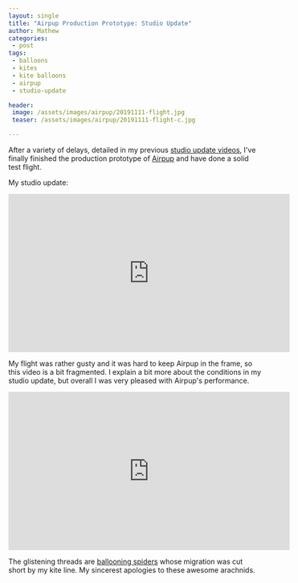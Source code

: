 ```yaml
---
layout: single
title: "Airpup Production Prototype: Studio Update"
author: Mathew
categories: 
 - post
tags:
 - balloons
 - kites
 - kite balloons
 - airpup
 - studio-update

header: 
 image: /assets/images/airpup/20191111-flight.jpg
 teaser: /assets/images/airpup/20191111-flight-c.jpg

---
```


After a variety of delays, detailed in my previous [studio update videos](/tags/studio-update/), I've finally finished the production prototype of [Airpup](/tags/airpup) and have done a solid test flight. 

My studio update:

<iframe width="560" height="315" src="https://www.youtube-nocookie.com/embed/Rtmg91_pyE8" frameborder="0" allow="accelerometer; autoplay; encrypted-media; gyroscope; picture-in-picture" allowfullscreen></iframe>

My flight was rather gusty and it was hard to keep Airpup in the frame, so this video is a bit fragmented. I explain a bit more about the conditions in my studio update, but overall I was very pleased with Airpup's performance.

<iframe width="560" height="315" src="https://www.youtube-nocookie.com/embed/T3OeqqcOwRE" frameborder="0" allow="accelerometer; autoplay; encrypted-media; gyroscope; picture-in-picture" allowfullscreen></iframe>

The glistening threads are [ballooning spiders](https://en.wikipedia.org/wiki/Ballooning_(spider)) whose migration was cut short by my kite line. My sincerest apologies to these awesome arachnids.
